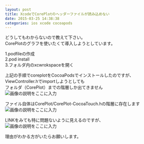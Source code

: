 ```yaml
---
layout: post
title: XcodeでCorePlotのヘッダーファイルが読み込めない
date: 2015-03-25 14:38:38
categories: ios xcode cocoapods
---
```

<p>どうしてもわからないので教えて下さい。<br>
CorePlotのグラフを使いたくて導入しようとしています。</p>

<p>1.podfileの作成<br>
2.pod install<br>
3.フォルダ内のxcwrokspaceを開く</p>

<p>上記の手順でcoreplotをCocoaPodsでインストールしたのですが、<br>
ViewController.hでimportしようとしても<br>
フォルダ（CorePlot）までの階層しか出てきません<br>
<img src="https://i.stack.imgur.com/yPQu9.png" alt="画像の説明をここに入力"></p>

<p>ファイル自体はCorePlot/CorePlot-CocoaTouch.hの階層に存在します<br>
<img src="https://i.stack.imgur.com/TdcuG.png" alt="画像の説明をここに入力"></p>

<p>LINKをみても特に問題ないように見えるのですが、<br>
<img src="https://i.stack.imgur.com/TALxo.png" alt="画像の説明をここに入力"></p>

<p>理由がわかる方がいたらお願いします。</p>

